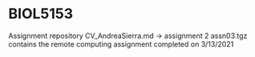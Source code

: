 # BIOL5153

Assignment repository 
CV_AndreaSierra.md -> assignment 2
assn03.tgz contains the remote computing assignment completed on 3/13/2021
